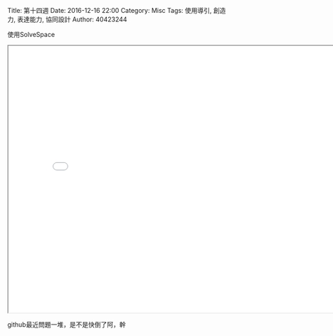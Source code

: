 Title: 第十四週
Date: 2016-12-16 22:00
Category: Misc
Tags: 使用導引, 創造力, 表達能力, 協同設計
Author: 40423244

<p>使用SolveSpace<p>

<!-- PELICAN_END_SUMMARY -->

<iframe src="./../data/20161218.html" width="800" height="600"></iframe> 

github最近問題一堆，是不是快倒了阿，幹